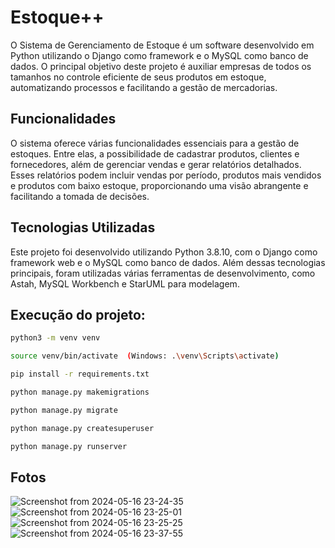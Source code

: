 # Estoque++
O Sistema de Gerenciamento de Estoque é um software desenvolvido em Python utilizando o Django como framework e o MySQL como banco de dados. O principal objetivo deste projeto é auxiliar empresas de todos os tamanhos no controle eficiente de seus produtos em estoque, automatizando processos e facilitando a gestão de mercadorias.


## Funcionalidades
O sistema oferece várias funcionalidades essenciais para a gestão de estoques. Entre elas, a possibilidade de cadastrar produtos, clientes e fornecedores, além de gerenciar vendas e gerar relatórios detalhados. Esses relatórios podem incluir vendas por período, produtos mais vendidos e produtos com baixo estoque, proporcionando uma visão abrangente e facilitando a tomada de decisões.


## Tecnologias Utilizadas
Este projeto foi desenvolvido utilizando Python 3.8.10, com o Django como framework web e o MySQL como banco de dados. Além dessas tecnologias principais, foram utilizadas várias ferramentas de desenvolvimento, como Astah, MySQL Workbench e StarUML para modelagem.


## Execução do projeto:

```bash
python3 -m venv venv

source venv/bin/activate  (Windows: .\venv\Scripts\activate)

pip install -r requirements.txt

python manage.py makemigrations

python manage.py migrate

python manage.py createsuperuser

python manage.py runserver
```

## Fotos
![Screenshot from 2024-05-16 23-24-35](https://github.com/rafaelbergo/Projeto_Estoque/assets/73114569/f37fbc66-b15f-4cdb-ba14-0f10cabd38ec)
![Screenshot from 2024-05-16 23-25-01](https://github.com/rafaelbergo/Projeto_Estoque/assets/73114569/f84dfb10-617d-4efd-91ca-9c545ab4fe5a)
![Screenshot from 2024-05-16 23-25-25](https://github.com/rafaelbergo/Projeto_Estoque/assets/73114569/563d6fd2-8099-42fc-b814-066e293f5e21)
![Screenshot from 2024-05-16 23-37-55](https://github.com/rafaelbergo/Projeto_Estoque/assets/73114569/eb4e2213-8e5d-416d-8166-a6ebbb2389f1)
